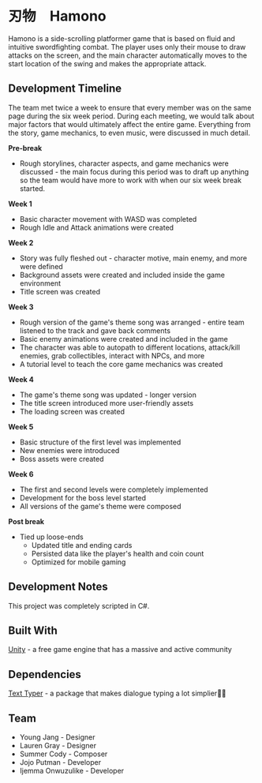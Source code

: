 # 刃物　Hamono
Hamono is a side-scrolling platformer game that is based on fluid and intuitive swordfighting combat. The player uses only their mouse to draw attacks on the screen, and the main character automatically moves to the start location of the swing and makes the appropriate attack.

## Development Timeline

The team met twice a week to ensure that every member was on the same page during the six week period. During each meeting, we would talk about major factors that would ultimately affect the entire game. Everything from the story, game mechanics, to even music, were discussed in much detail.

**Pre-break**
* Rough storylines, character aspects, and game mechanics were discussed - the main focus during this period was to draft up anything so the team would have more to work with when our six week break started.

**Week 1**
* Basic character movement with WASD was completed
* Rough Idle and Attack animations were created

**Week 2**
* Story was fully fleshed out - character motive, main enemy, and more were defined
* Background assets were created and included inside the game environment
* Title screen was created

**Week 3**
* Rough version of the game's theme song was arranged - entire team listened to the track and gave back comments
* Basic enemy animations were created and included in the game
* The character was able to autopath to different locations, attack/kill enemies, grab collectibles, interact with NPCs, and more
* A tutorial level to teach the core game mechanics was created

**Week 4**
* The game's theme song was updated - longer version
* The title screen introduced more user-friendly assets
* The loading screen was created

**Week 5**
* Basic structure of the first level was implemented
* New enemies were introduced
* Boss assets were created

**Week 6**
* The first and second levels were completely implemented
* Development for the boss level started
* All versions of the game's theme were composed

**Post break**
* Tied up loose-ends
  * Updated title and ending cards
  * Persisted data like the player's health and coin count
  * Optimized for mobile gaming

## Development Notes
This project was completely scripted in C#.

## Built With
[Unity](https://unity3d.com/) - a free game engine that has a massive and active community

## Dependencies
[Text Typer](https://github.com/redbluegames/unity-text-typer/releases) - a package that makes dialogue typing a lot simplier🙏🏾


## Team
* Young Jang - Designer
* Lauren Gray - Designer
* Summer Cody - Composer
* Jojo Putman - Developer
* Ijemma Onwuzulike - Developer
